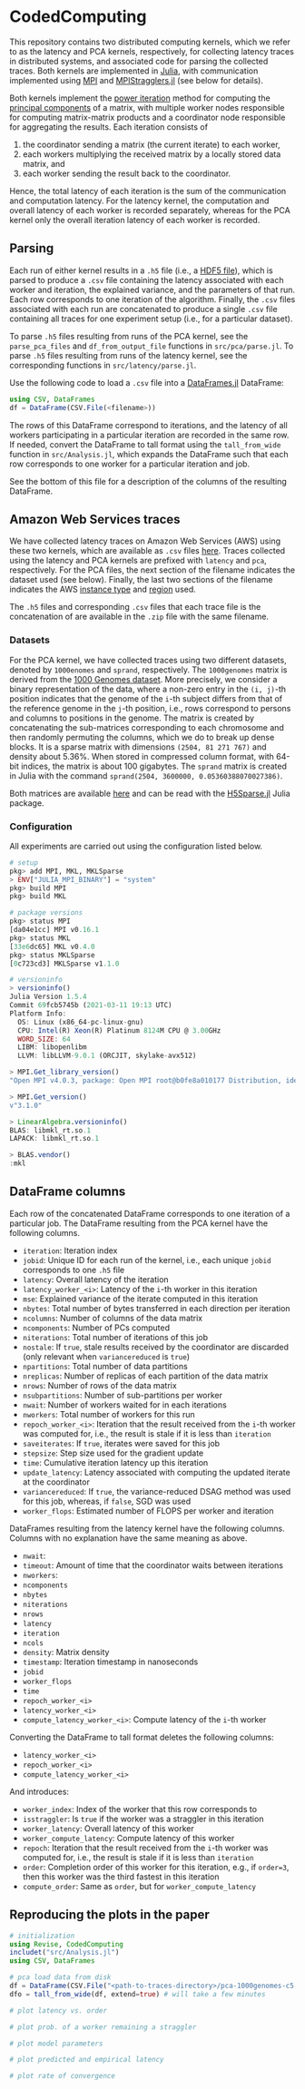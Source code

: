 # CodedComputing

This repository contains two distributed computing kernels, which we refer to as the latency and PCA kernels, respectively, for collecting latency traces in distributed systems, and associated code for parsing the collected traces. Both kernels are implemented in [Julia](https://julialang.org/), with communication implemented using [MPI](https://www.open-mpi.org/) and [MPIStragglers.jl](https://github.com/severinson/MPIStragglers.jl) (see below for details). 

Both kernels implement the [power iteration](https://en.wikipedia.org/wiki/Power_iteration) method for computing the [principal components](https://en.wikipedia.org/wiki/Principal_component_analysis) of a matrix, with multiple worker nodes responsible for computing matrix-matrix products and a coordinator node responsible for aggregating the results. Each iteration consists of

1. the coordinator sending a matrix (the current iterate) to each worker,
2. each workers multiplying the received matrix by a locally stored data matrix, and
3. each worker sending the result back to the coordinator.

Hence, the total latency of each iteration is the sum of the communication and computation latency. For the latency kernel, the computation and overall latency of each worker is recorded separately, whereas for the PCA kernel only the overall iteration latency of each worker is recorded.

## Parsing

Each run of either kernel results in a `.h5` file (i.e., a [HDF5 file](https://en.wikipedia.org/wiki/Hierarchical_Data_Format)), which is parsed to produce a `.csv` file containing the latency associated with each worker and iteration, the explained variance, and the parameters of that run. Each row corresponds to one iteration of the algorithm. Finally, the `.csv` files associated with each run are concatenated to produce a single `.csv` file containing all traces for one experiment setup (i.e., for a particular dataset).

To parse `.h5` files resulting from runs of the PCA kernel, see the `parse_pca_files` and `df_from_output_file` functions in `src/pca/parse.jl`. To parse `.h5` files resulting from runs of the latency kernel, see the corresponding functions in `src/latency/parse.jl`. 

Use the following code to load a `.csv` file into a [DataFrames.jl](https://dataframes.juliadata.org/stable/) DataFrame:
```julia
using CSV, DataFrames
df = DataFrame(CSV.File(<filename>))
```
The rows of this DataFrame correspond to iterations, and the latency of all workers participating in a particular iteration are recorded in the same row. If needed, convert the DataFrame to tall format using the `tall_from_wide` function in `src/Analysis.jl`, which expands the DataFrame such that each row corresponds to one worker for a particular iteration and job.

See the bottom of this file for a description of the columns of the resulting DataFrame.

## Amazon Web Services traces

We have collected latency traces on Amazon Web Services (AWS) using these two kernels, which are available as `.csv` files [here](https://www.dropbox.com/sh/wa3s4yeasqeko5h/AABLPknDQO6TU2s-NDhzpI1Ia?dl=0). Traces collected using the latency and PCA kernels are prefixed with `latency` and `pca`, respectively. For the PCA files, the next section of the filename indicates the dataset used (see below). Finally, the last two sections of the filename indicates the AWS [instance type](https://aws.amazon.com/ec2/instance-types/) and [region](https://docs.aws.amazon.com/AWSEC2/latest/UserGuide/using-regions-availability-zones.html#concepts-available-regions) used.

The `.h5` files and corresponding `.csv` files that each trace file is the concatenation of are available in the `.zip` file with the same filename.

### Datasets

For the PCA kernel, we have collected traces using two different datasets, denoted by `1000enomes` and `sprand`, respectively. The `1000genomes` matrix is derived from the [1000 Genomes dataset](https://www.internationalgenome.org/). More precisely, we consider a binary representation of the data, where a non-zero entry in the `(i, j)`-th position indicates that the genome of the `i`-th subject differs from that of the reference genome in the `j`-th position, i.e., rows correspond to persons and columns to positions in the genome. The matrix is created by concatenating the sub-matrices corresponding to each chromosome and then randomly permuting the columns, which we do to break up dense blocks. It is a sparse matrix with dimensions `(2504, 81 271 767)` and density about 5.36%. When stored in compressed column format, with 64-bit indices, the matrix is about 100 gigabytes. The `sprand` matrix is created in Julia with the command `sprand(2504, 3600000, 0.05360388070027386)`.

Both matrices are available [here](https://www.dropbox.com/sh/ak5d9elhra2h4in/AAB2qqleIxAYTpVlxHba_q_0a?dl=0) and can be read with the [H5Sparse.jl](https://github.com/severinson/H5Sparse.jl) Julia package.



### Configuration

All experiments are carried out using the configuration listed below.

```julia
# setup
pkg> add MPI, MKL, MKLSparse
> ENV["JULIA_MPI_BINARY"] = "system"
pkg> build MPI
pkg> build MKL

# package versions
pkg> status MPI
[da04e1cc] MPI v0.16.1
pkg> status MKL
[33e6dc65] MKL v0.4.0
pkg> status MKLSparse
[0c723cd3] MKLSparse v1.1.0

# versioninfo
> versioninfo()
Julia Version 1.5.4
Commit 69fcb5745b (2021-03-11 19:13 UTC)
Platform Info:
  OS: Linux (x86_64-pc-linux-gnu)
  CPU: Intel(R) Xeon(R) Platinum 8124M CPU @ 3.00GHz
  WORD_SIZE: 64
  LIBM: libopenlibm
  LLVM: libLLVM-9.0.1 (ORCJIT, skylake-avx512)  

> MPI.Get_library_version()
"Open MPI v4.0.3, package: Open MPI root@b0fe8a010177 Distribution, ident: 4.0.3, repo rev: v4.0.3, Mar 03, 2020"

> MPI.Get_version()
v"3.1.0"  

> LinearAlgebra.versioninfo()
BLAS: libmkl_rt.so.1
LAPACK: libmkl_rt.so.1

> BLAS.vendor()
:mkl
```

## DataFrame columns

Each row of the concatenated DataFrame corresponds to one iteration of a particular job. The DataFrame resulting from the PCA kernel have the following columns.

* `iteration`: Iteration index
* `jobid`: Unique ID for each run of the kernel, i.e., each unique `jobid` corresponds to one `.h5` file
* `latency`: Overall latency of the iteration
* `latency_worker_<i>`: Latency of the `i`-th worker in this iteration
* `mse`: Explained variance of the iterate computed in this iteration
* `nbytes`: Total number of bytes transferred in each direction per iteration
* `ncolumns`: Number of columns of the data matrix
* `ncomponents`: Number of PCs computed
* `niterations`: Total number of iterations of this job
* `nostale`: If `true`, stale results received by the coordinator are discarded (only relevant when `variancereduced` is `true`)
* `npartitions`: Total number of data partitions
* `nreplicas`: Number of replicas of each partition of the data matrix
* `nrows`: Number of rows of the data matrix
* `nsubpartitions`: Number of sub-partitions per worker
* `nwait`: Number of workers waited for in each iterations
* `nworkers`: Total number of workers for this run
* `repoch_worker_<i>`: Iteration that the result received from the `i`-th worker was computed for, i.e., the result is stale if it is less than `iteration`
* `saveiterates`: If `true`, iterates were saved for this job
* `stepsize`: Step size used for the gradient update
* `time`: Cumulative iteration latency up this iteration
* `update_latency`: Latency associated with computing the updated iterate at the coordinator
* `variancereduced`: If `true`, the variance-reduced DSAG method was used for this job, whereas, if `false`, SGD was used
* `worker_flops`: Estimated number of FLOPS per worker and iteration

DataFrames resulting from the latency kernel have the following columns. Columns with no explanation have the same meaning as above.

* `nwait`:
* `timeout`: Amount of time that the coordinator waits between iterations
* `nworkers`:
* `ncomponents`
* `nbytes`
* `niterations`
* `nrows`
* `latency`
* `iteration`
* `ncols`
* `density`: Matrix density
* `timestamp`: Iteration timestamp in nanoseconds
* `jobid`
* `worker_flops`
* `time`
* `repoch_worker_<i>`
* `latency_worker_<i>`
* `compute_latency_worker_<i>`: Compute latency of the `i`-th worker

Converting the DataFrame to tall format deletes the following columns:

* `latency_worker_<i>`
* `repoch_worker_<i>`
* `compute_latency_worker_<i>`

And introduces:

* `worker_index`: Index of the worker that this row corresponds to
* `isstraggler`: Is `true` if the worker was a straggler in this iteration
* `worker_latency`: Overall latency of this worker
* `worker_compute_latency`: Compute latency of this worker
* `repoch`: Iteration that the result received from the `i`-th worker was computed for, i.e., the result is stale if it is less than `iteration`
* `order`: Completion order of this worker for this iteration, e.g., if `order=3`, then this worker was the third fastest in this iteration
* `compute_order`: Same as `order`, but for `worker_compute_latency`

## Reproducing the plots in the paper

```julia
# initialization
using Revise, CodedComputing
includet("src/Analysis.jl")
using CSV, DataFrames

# pca load data from disk
df = DataFrame(CSV.File("<path-to-traces-directory>/pca-1000genomes-c5.xlarge-eu-north-1.csv"))
dfo = tall_from_wide(df, extend=true) # will take a few minutes

# plot latency vs. order

# plot prob. of a worker remaining a straggler

# plot model parameters

# plot predicted and empirical latency

# plot rate of convergence
```